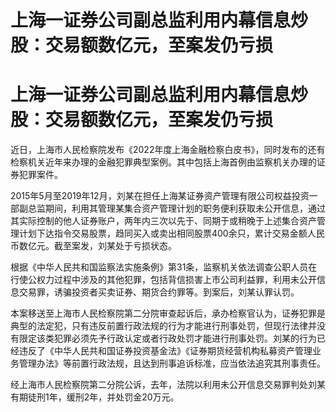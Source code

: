 # 上海一证券公司副总监利用内幕信息炒股：交易额数亿元，至案发仍亏损

# 上海一证券公司副总监利用内幕信息炒股：交易额数亿元，至案发仍亏损

近日，上海市人民检察院发布《2022年度上海金融检察白皮书》，同时发布的还有检察机关近年来办理的金融犯罪典型案例。其中包括上海首例由监察机关办理的证券犯罪案件。

2015年5月至2019年12月，刘某在担任上海某证券资产管理有限公司权益投资一部副总监期间，利用其管理某集合资产管理计划的职务便利获取未公开信息，通过其实际控制的他人证券账户，两年内三次以先于、同期于或稍晚于上述集合资产管理计划下达指令交易股票，趋同买入或卖出相同股票400余只，累计交易金额人民币数亿元。截至案发，刘某处于亏损状态。

根据《中华人民共和国监察法实施条例》第31条，监察机关依法调查公职人员在行使公权力过程中涉及的其他犯罪，包括背信损害上市公司利益罪，利用未公开信息交易罪，诱骗投资者买卖证券、期货合约罪等。到案后，刘某认罪认罚。

本案移送至上海市人民检察院第二分院审查起诉后，承办检察官认为，证券犯罪是典型的法定犯，只有违反前置行政法规的行为才能进行刑事处罚，但现行法律并没有限定该类犯罪必须先予行政认定或者行政处罚才能进行刑事处罚。刘某的行为已经违反了《中华人民共和国证券投资基金法》《证券期货经营机构私募资产管理业务管理办法》等前置行政法规，且达到刑事追诉标准，应当依法追究其刑事责任。

经上海市人民检察院第二分院公诉，去年，法院以利用未公开信息交易罪判处刘某有期徒刑1年，缓刑2年，并处罚金20万元。

